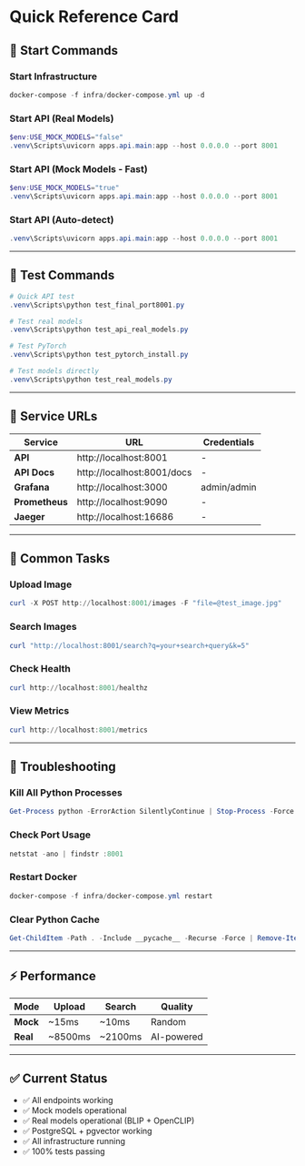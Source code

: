 # Quick Reference Card

## 🚀 Start Commands

### Start Infrastructure
```powershell
docker-compose -f infra/docker-compose.yml up -d
```

### Start API (Real Models)
```powershell
$env:USE_MOCK_MODELS="false"
.venv\Scripts\uvicorn apps.api.main:app --host 0.0.0.0 --port 8001
```

### Start API (Mock Models - Fast)
```powershell
$env:USE_MOCK_MODELS="true"
.venv\Scripts\uvicorn apps.api.main:app --host 0.0.0.0 --port 8001
```

### Start API (Auto-detect)
```powershell
.venv\Scripts\uvicorn apps.api.main:app --host 0.0.0.0 --port 8001
```

---

## 🧪 Test Commands

```powershell
# Quick API test
.venv\Scripts\python test_final_port8001.py

# Test real models
.venv\Scripts\python test_api_real_models.py

# Test PyTorch
.venv\Scripts\python test_pytorch_install.py

# Test models directly
.venv\Scripts\python test_real_models.py
```

---

## 📡 Service URLs

| Service | URL | Credentials |
|---------|-----|-------------|
| **API** | http://localhost:8001 | - |
| **API Docs** | http://localhost:8001/docs | - |
| **Grafana** | http://localhost:3000 | admin/admin |
| **Prometheus** | http://localhost:9090 | - |
| **Jaeger** | http://localhost:16686 | - |

---

## 🔧 Common Tasks

### Upload Image
```powershell
curl -X POST http://localhost:8001/images -F "file=@test_image.jpg"
```

### Search Images
```powershell
curl "http://localhost:8001/search?q=your+search+query&k=5"
```

### Check Health
```powershell
curl http://localhost:8001/healthz
```

### View Metrics
```powershell
curl http://localhost:8001/metrics
```

---

## 🐛 Troubleshooting

### Kill All Python Processes
```powershell
Get-Process python -ErrorAction SilentlyContinue | Stop-Process -Force
```

### Check Port Usage
```powershell
netstat -ano | findstr :8001
```

### Restart Docker
```powershell
docker-compose -f infra/docker-compose.yml restart
```

### Clear Python Cache
```powershell
Get-ChildItem -Path . -Include __pycache__ -Recurse -Force | Remove-Item -Force -Recurse
```

---

## ⚡ Performance

| Mode | Upload | Search | Quality |
|------|--------|--------|---------|
| **Mock** | ~15ms | ~10ms | Random |
| **Real** | ~8500ms | ~2100ms | AI-powered |

---

## ✅ Current Status

- ✅ All endpoints working
- ✅ Mock models operational
- ✅ Real models operational (BLIP + OpenCLIP)
- ✅ PostgreSQL + pgvector working
- ✅ All infrastructure running
- ✅ 100% tests passing
